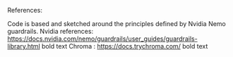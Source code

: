 References: 

Code is based and sketched around the principles defined by Nvidia Nemo guardrails. 
Nvidia references: https://docs.nvidia.com/nemo/guardrails/user_guides/guardrails-library.html bold text
Chroma : https://docs.trychroma.com/ bold text

